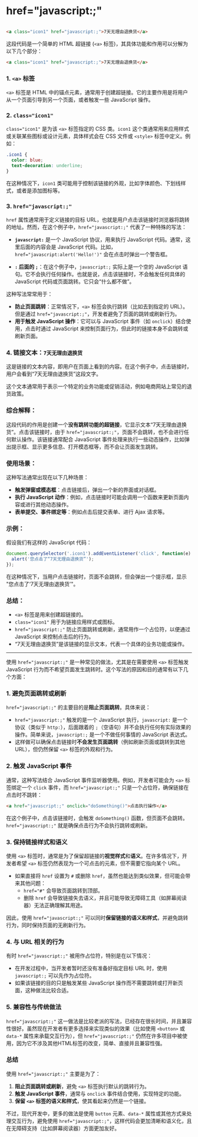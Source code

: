 # href="javascript:;"


```html

<a class="icon1" href="javascript:;">7天无理由退换货</a>
```

这段代码是一个简单的 HTML 超链接 (`<a>` 标签)，其具体功能和作用可以分解为以下几个部分：

```html
<a class="icon1" href="javascript:;">7天无理由退换货</a>
```

### 1. **`<a>` 标签**
`<a>` 标签是 HTML 中的锚点元素，通常用于创建超链接。它的主要作用是将用户从一个页面引导到另一个页面，或者触发一些 JavaScript 操作。

### 2. **`class="icon1"`**
`class="icon1"` 是为该 `<a>` 标签指定的 CSS 类。`icon1` 这个类通常用来应用样式或关联某些图标或设计元素，具体样式会在 CSS 文件或 `<style>` 标签中定义。例如：

```css
.icon1 {
  color: blue;
  text-decoration: underline;
}
```

在这种情况下，`icon1` 类可能用于控制该链接的外观，比如字体颜色、下划线样式，或者是添加图标等。

### 3. **`href="javascript:;"`**
`href` 属性通常用于定义链接的目标 URL，也就是用户点击该链接时浏览器将跳转的地址。然而，在这个例子中，`href="javascript:;"` 代表了一种特殊的写法：

- **`javascript:`** 是一个 JavaScript 协议，用来执行 JavaScript 代码。通常，这里后面的内容会是 JavaScript 代码。比如，`href="javascript:alert('Hello!')"` 会在点击时弹出一个警告框。
  
- **`:` 后面的 `;`**：在这个例子中，`javascript:;` 实际上是一个空的 JavaScript 语句。它不会执行任何操作。也就是说，点击该链接时，不会触发任何具体的 JavaScript 代码或页面跳转。它只会“什么都不做”。

这种写法常常用于：
- **防止页面跳转**：正常情况下，`<a>` 标签会执行跳转（比如去到指定的 URL）。但是通过 `href="javascript:;"`，开发者避免了页面的跳转或刷新行为。
- **用于触发 JavaScript 操作**：它可以与 JavaScript 事件（如 `onclick`）结合使用，点击时通过 JavaScript 来控制页面行为，但此时的链接本身不会跳转或刷新页面。

### 4. **链接文本：`7天无理由退换货`**
这是链接的文本内容，即用户在页面上看到的内容。在这个例子中，点击链接时，用户会看到“7天无理由退换货”这段文字。

这个文本通常用于表示一个特定的业务功能或促销活动，例如电商网站上常见的退货政策。

### 综合解释：
这段代码的作用是创建一个**没有跳转功能的超链接**，它显示文本“7天无理由退换货”。点击该链接时，由于 `href="javascript:;"`，页面不会跳转，也不会进行任何默认操作。该链接通常配合 JavaScript 事件处理来执行一些动态操作，比如弹出提示框、显示更多信息、打开模态框等，而不会让页面发生跳转。

### 使用场景：
这种写法通常出现在以下几种场景：
- **触发弹窗或模态框**：点击链接后，弹出一个新的界面或对话框。
- **执行 JavaScript 动作**：例如，点击链接时可能会调用一个函数来更新页面内容或进行其他动态操作。
- **表单提交、事件绑定等**：例如点击后提交表单、进行 Ajax 请求等。

### 示例：
假设我们有这样的 JavaScript 代码：

```javascript
document.querySelector('.icon1').addEventListener('click', function(e) {
  alert('您点击了“7天无理由退换货”');
});
```

在这种情况下，当用户点击链接时，页面不会跳转，但会弹出一个提示框，显示 "您点击了‘7天无理由退换货’"。

### 总结：
- `<a>` 标签是用来创建超链接的。
- `class="icon1"` 用于为链接应用样式或图标。
- `href="javascript:;"` 防止页面跳转或刷新，通常用作一个占位符，以便通过 JavaScript 来控制点击后的行为。
- “7天无理由退换货”是该链接的显示文本，代表一个具体的业务功能或操作。



---------------------


使用 `href="javascript:;"` 是一种常见的做法，尤其是在需要使用 `<a>` 标签触发 JavaScript 行为而不希望页面发生跳转时。这个写法的原因和目的通常有以下几个方面：

### 1. **避免页面跳转或刷新**
`href="javascript:;"` 的主要目的是**阻止页面跳转**。具体来说：

- `href="javascript:;"` 触发的是一个 JavaScript 执行，`javascript:` 是一个协议（类似于 `http:`），后面跟着的 `;`（空语句）并不会执行任何有实际效果的操作。简单来说，`javascript:;` 是一个不做任何事情的 JavaScript 表达式。
- 这样做可以确保点击链接时**不会发生页面跳转**（例如刷新页面或跳转到其他 URL），但仍然保留 `<a>` 标签的外观和行为。

### 2. **触发 JavaScript 事件**
通常，这种写法结合 JavaScript 事件监听器使用。例如，开发者可能会为 `<a>` 标签绑定一个 `click` 事件，而 `href="javascript:;"` 只是一个占位符，确保链接在点击时不跳转：

```html
<a href="javascript:;" onclick="doSomething()">点击执行操作</a>
```

在这个例子中，点击该链接时，会触发 `doSomething()` 函数，但页面不会跳转。`href="javascript:;"` 就是确保点击行为不会执行跳转或刷新。

### 3. **保持链接样式和语义**
使用 `<a>` 标签时，通常是为了保留超链接的**视觉样式**和**语义**。在许多情况下，开发者希望 `<a>` 标签仍然表现为一个可点击的元素，但不需要它指向某个 URL。

- 如果直接将 `href` 设置为 `#` 或删除 `href`，虽然也能达到类似效果，但可能会带来其他问题：
  - `href="#"` 会导致页面跳转到顶部。
  - 删除 `href` 会导致链接失去语义，并且可能导致无障碍工具（如屏幕阅读器）无法正确理解其用途。

因此，使用 `href="javascript:;"` 可以同时**保留链接的语义和样式**，并避免跳转行为，同时保持页面的无刷新行为。

### 4. **与 URL 相关的行为**
有时 `href="javascript:;"` 被用作占位符，特别是在以下情况：
- 在开发过程中，当开发者暂时还没有准备好指定目标 URL 时，使用 `javascript:;` 可以先作为占位符。
- 如果该链接的目的只是触发某些 JavaScript 操作而不需要跳转或打开新页面，这种做法比较合适。

### 5. **兼容性与传统做法**
`href="javascript:;"` 这一做法是比较老派的写法，已经存在很长时间，并且兼容性很好。虽然现在开发者有更多选择来实现类似的效果（比如使用 `<button>` 或 `data-*` 属性来承载交互行为），但 `href="javascript:;"` 仍然在许多项目中被使用，因为它不涉及其他HTML标签的改变，简单、直接并且兼容性强。

### 总结
使用 `href="javascript:;"` 主要是为了：
1. **阻止页面跳转或刷新**，避免 `<a>` 标签执行默认的跳转行为。
2. **触发 JavaScript 事件**，通常与 `onclick` 事件结合使用，实现特定的功能。
3. **保留 `<a>` 标签的语义和样式**，使其看起来仍然是一个链接。

不过，现代开发中，更多的做法是使用 `button` 元素、`data-*` 属性或其他方式来处理交互行为，避免使用 `href="javascript:;"`，这样代码会更加清晰和语义化，且在无障碍支持（比如屏幕阅读器）方面更加友好。